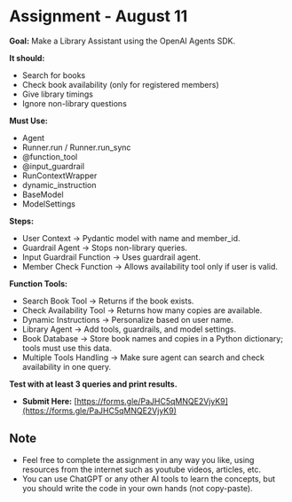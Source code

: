 # Assignment - August 11

**Goal:**
Make a Library Assistant using the OpenAI Agents SDK.

**It should:**
- Search for books
- Check book availability (only for registered members)
- Give library timings
- Ignore non-library questions

**Must Use:**
- Agent
- Runner.run / Runner.run_sync
- @function_tool
- @input_guardrail
- RunContextWrapper
- dynamic_instruction
- BaseModel
- ModelSettings

**Steps:**
- User Context → Pydantic model with name and member_id.
- Guardrail Agent → Stops non-library queries.
- Input Guardrail Function → Uses guardrail agent.
- Member Check Function → Allows availability tool only if user is valid.

**Function Tools:**
- Search Book Tool → Returns if the book exists.
- Check Availability Tool → Returns how many copies are available.
- Dynamic Instructions → Personalize based on user name.
- Library Agent → Add tools, guardrails, and model settings.
- Book Database → Store book names and copies in a Python dictionary; tools must use this data.
- Multiple Tools Handling → Make sure agent can search and check availability in one query.

**Test with at least 3 queries and print results.**

- **Submit Here:** [https://forms.gle/PaJHC5qMNQE2VjyK9](https://forms.gle/PaJHC5qMNQE2VjyK9)


## Note

- Feel free to complete the assignment in any way you like, using resources from the internet such as youtube videos, articles, etc.
- You can use ChatGPT or any other AI tools to learn the concepts, but you should write the code in your own hands (not copy-paste).

